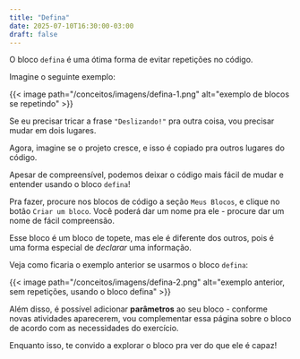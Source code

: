 ```yaml
---
title: "Defina"
date: 2025-07-10T16:30:00-03:00
draft: false
---
```


O bloco `defina` é uma ótima forma de evitar repetições no código.

Imagine o seguinte exemplo:

{{< image path="/conceitos/imagens/defina-1.png" alt="exemplo de blocos se repetindo" >}}

Se eu precisar tricar a frase `"Deslizando!"` pra outra coisa, vou precisar mudar em dois lugares.

Agora, imagine se o projeto cresce, e isso é copiado pra outros lugares do código.

Apesar de compreensível, podemos deixar o código mais fácil de mudar e entender usando o bloco `defina`!

Pra fazer, procure nos blocos de código a seção `Meus Blocos`, e clique no botão `Criar um bloco`. Você poderá dar um nome pra ele - procure dar um nome de fácil compreensão.

Esse bloco é um bloco de topete, mas ele é diferente dos outros, pois é uma forma especial de _declarar_ uma informação.

Veja como ficaria o exemplo anterior se usarmos o bloco `defina`:

{{< image path="/conceitos/imagens/defina-2.png" alt="exemplo anterior, sem repetições, usando o bloco defina" >}}

Além disso, é possível adicionar **parâmetros** ao seu bloco - conforme novas atividades aparecerem, vou complementar essa página sobre o bloco de acordo com as necessidades do exercício.

Enquanto isso, te convido a explorar o bloco pra ver do que ele é capaz!
